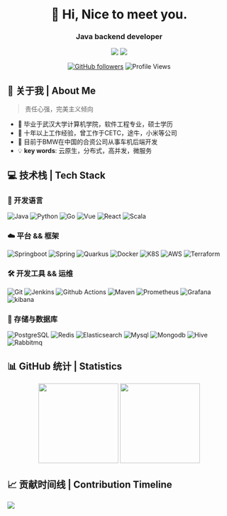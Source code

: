 <div align="center">
  
# 🌟 Hi, Nice to meet you.
### Java backend developer

<p>
  <a href="mailto:howetong@whu.edu.cn"><img src="https://img.shields.io/badge/Email-ffffff?style=for-the-badge&logo=gmail&logoColor=black"/></a>
  <a href="https://github.com/howely"><img src="https://img.shields.io/badge/GitHub-ffffff?style=for-the-badge&logo=github&logoColor=black"/></a>
</p>

[![GitHub followers](https://img.shields.io/github/followers/howely?style=social)](https://github.com/howely)
![Profile Views](https://komarev.com/ghpvc/?username=howely&color=blueviolet)

</div>

## 🎯 关于我 | About Me 
> 责任心强，完美主义倾向
- 🔭 毕业于武汉大学计算机学院，软件工程专业，硕士学历
- 🚀 十年以上工作经验，曾工作于CETC，途牛，小米等公司
- 🌱 目前于BMW在中国的合资公司从事车机后端开发
- 💡 **key words**: 云原生，分布式，高并发，微服务


## 💻 技术栈 | Tech Stack

### 🤖 开发语言
![Java](https://img.shields.io/badge/Java-green?style=for-the-badge&logo=java&logoColor=white)
![Python](https://img.shields.io/badge/Python-3776AB?style=for-the-badge&logo=python&logoColor=white)
![Go](https://img.shields.io/badge/Go-3776FF?style=for-the-badge&logo=go&logoColor=white)
![Vue](https://img.shields.io/badge/Vue-4567CF?style=for-the-badge&logo=vue.js&logoColor=white)
![React](https://img.shields.io/badge/React-09D3AC?style=for-the-badge&logo=react&logoColor=white)
![Scala](https://img.shields.io/badge/Scala-DC322F?style=for-the-badge&logo=scala&logoColor=white)

### ☁️ 平台 && 框架
![Springboot](https://img.shields.io/badge/springboot-6DB33F?style=for-the-badge&logo=springboot&logoColor=white)
![Spring](https://img.shields.io/badge/Spring-6DB33F?style=for-the-badge&logo=spring&logoColor=white)
![Quarkus](https://img.shields.io/badge/Quarkus-4695EB?style=for-the-badge&logo=quarkus&logoColor=white)
![Docker](https://img.shields.io/badge/Docker-2496ED?style=for-the-badge&logo=docker&logoColor=white)
![K8S](https://img.shields.io/badge/kubernetes-326CE5?style=for-the-badge&logo=kubernetes&logoColor=white)
![AWS](https://img.shields.io/badge/amazonwebservices-FF9900?style=for-the-badge&logo=amazonwebservices&logoColor=white)
![Terraform](https://img.shields.io/badge/terraform-FFDA18?style=for-the-badge&logo=terraform&logoColor=white)


### 🛠️ 开发工具 && 运维

![Git](https://img.shields.io/badge/Git-F05032?style=for-the-badge&logo=git&logoColor=white)
![Jenkins](https://img.shields.io/badge/jenkins-D24939?style=for-the-badge&logo=jenkins&logoColor=white)
![Github Actions](https://img.shields.io/badge/githubactions-000000?style=for-the-badge&logo=githubactions&logoColor=white)
![Maven](https://img.shields.io/badge/maven-7FB100?style=for-the-badge&logo=apachemaven&logoColor=white)
![Prometheus](https://img.shields.io/badge/Prometheus-E6522C?style=for-the-badge&logo=Prometheus&logoColor=white)
![Grafana](https://img.shields.io/badge/grafana-F46800?style=for-the-badge&logo=grafana&logoColor=white)
![kibana](https://img.shields.io/badge/kibana-00DBDE?style=for-the-badge&logo=kibana&logoColor=white)

### 💽 存储与数据库

![PostgreSQL](https://img.shields.io/badge/postgresql-4169E1?style=for-the-badge&logo=postgresql&logoColor=white)
![Redis](https://img.shields.io/badge/redis-FF4438?style=for-the-badge&logo=redis&logoColor=white)
![Elasticsearch](https://img.shields.io/badge/Elasticsearch-005571?style=for-the-badge&logo=Elasticsearch&logoColor=white)
![Mysql](https://img.shields.io/badge/mysql-4479A1?style=for-the-badge&logo=mysql&logoColor=white)
![Mongodb](https://img.shields.io/badge/mongodb-47A248?style=for-the-badge&logo=mongodb&logoColor=white)
![Hive](https://img.shields.io/badge/hive-FF7A00?style=for-the-badge&logo=hive&logoColor=white)
![Rabbitmq](https://img.shields.io/badge/rabbitmq-FF81F9?style=for-the-badge&logo=rabbitmq&logoColor=white)


## 📊 GitHub 统计 | Statistics

<div align="center">
  <img height="180em" src="https://github-readme-stats.vercel.app/api?username=howely&show_icons=true&theme=radical&include_all_commits=true&count_private=true"/>
  <img height="180em" src="https://github-readme-stats.vercel.app/api/top-langs/?username=howely&layout=compact&langs_count=8&theme=radical"/>
</div>


## 📈 贡献时间线 | Contribution Timeline
![](https://github-readme-activity-graph.vercel.app/graph?username=howely&theme=dracula)

